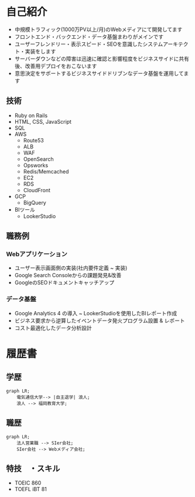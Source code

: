 
# 自己紹介

- 中規模トラフィック(1000万PV以上/月)のWebメディアにて開発してます
- フロントエンド・バックエンド・データ基盤まわりがメインです
- ユーザーフレンドリー・表示スピード・SEOを意識したシステムアーキテクト・実装をします
- サーバーダウンなどの障害は迅速に確認と影響程度をビジネスサイドに共有後、改善用デプロイをおこないます
- 意思決定をサポートするビジネスサイドドリブンなデータ基盤を運用してます

## 技術
- Ruby on Rails
- HTML, CSS, JavaScript
- SQL
- AWS
  - Route53
  - ALB
  - WAF
  - OpenSearch
  - Opsworks
  - Redis/Memcached
  - EC2
  - RDS
  - CloudFront
- GCP
  - BigQuery
- BIツール
  - LookerStudio  

## 職務例

### Webアプリケーション
- ユーザー表示画面側の実装(社内要件定義 ~ 実装)
- Google Search Consoleからの課題発見&改善
- GoogleのSEOドキュメントキャッチアップ

### データ基盤
- Google Analytics 4 の導入 ~ LookerStudioを使用したBIレポート作成
- ビジネス要求から逆算したイベントデータ発火プログラム設置 & レポート
- コスト最適化したデータ分析設計

# 履歴書

## 学歴
```mermaid
graph LR;
    電気通信大学--> |自主退学| 浪人;
    浪人 --> 福岡教育大学;
```

## 職歴
```mermaid
graph LR;
    法人営業職 --> SIer会社;
    SIer会社 --> Webメディア会社;
```

## 特技　・スキル
- TOEIC 860
- TOEFL iBT 81
